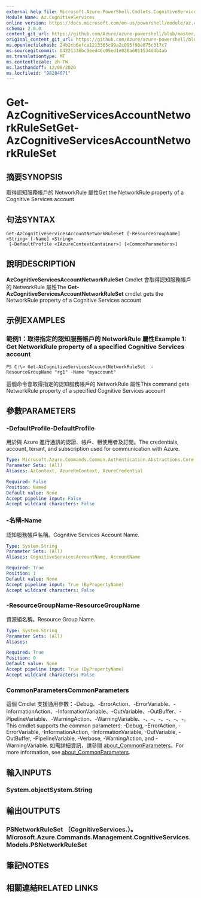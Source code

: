 ```yaml
---
external help file: Microsoft.Azure.PowerShell.Cmdlets.CognitiveServices.dll-Help.xml
Module Name: Az.CognitiveServices
online version: https://docs.microsoft.com/en-us/powershell/module/az.cognitiveservices/get-azcognitiveservicesaccountnetworkruleset
schema: 2.0.0
content_git_url: https://github.com/Azure/azure-powershell/blob/master/src/CognitiveServices/CognitiveServices/help/Get-AzCognitiveServicesAccountNetworkRuleSet.md
original_content_git_url: https://github.com/Azure/azure-powershell/blob/master/src/CognitiveServices/CognitiveServices/help/Get-AzCognitiveServicesAccountNetworkRuleSet.md
ms.openlocfilehash: 24b2cb6efca1213365c99a2c095f90e675c317c7
ms.sourcegitcommit: 04221336bc9eed46c05ed1e828a6811534d4b4ab
ms.translationtype: MT
ms.contentlocale: zh-TW
ms.lasthandoff: 12/08/2020
ms.locfileid: "98284071"
---
```

# <span data-ttu-id="54123-101">Get-AzCognitiveServicesAccountNetworkRuleSet</span><span class="sxs-lookup"><span data-stu-id="54123-101">Get-AzCognitiveServicesAccountNetworkRuleSet</span></span>

## <span data-ttu-id="54123-102">摘要</span><span class="sxs-lookup"><span data-stu-id="54123-102">SYNOPSIS</span></span>
<span data-ttu-id="54123-103">取得認知服務帳戶的 NetworkRule 屬性</span><span class="sxs-lookup"><span data-stu-id="54123-103">Get the NetworkRule property of a Cognitive Services account</span></span>

## <span data-ttu-id="54123-104">句法</span><span class="sxs-lookup"><span data-stu-id="54123-104">SYNTAX</span></span>

```
Get-AzCognitiveServicesAccountNetworkRuleSet [-ResourceGroupName] <String> [-Name] <String>
 [-DefaultProfile <IAzureContextContainer>] [<CommonParameters>]
```

## <span data-ttu-id="54123-105">說明</span><span class="sxs-lookup"><span data-stu-id="54123-105">DESCRIPTION</span></span>
<span data-ttu-id="54123-106">**AzCognitiveServicesAccountNetworkRuleSet** Cmdlet 會取得認知服務帳戶的 NetworkRule 屬性</span><span class="sxs-lookup"><span data-stu-id="54123-106">The **Get-AzCognitiveServicesAccountNetworkRuleSet** cmdlet gets the NetworkRule property of a Cognitive Services account</span></span>

## <span data-ttu-id="54123-107">示例</span><span class="sxs-lookup"><span data-stu-id="54123-107">EXAMPLES</span></span>

### <span data-ttu-id="54123-108">範例1：取得指定的認知服務帳戶的 NetworkRule 屬性</span><span class="sxs-lookup"><span data-stu-id="54123-108">Example 1: Get NetworkRule property of a specified Cognitive Services account</span></span>
```
PS C:\> Get-AzCognitiveServicesAccountNetworkRuleSet  -ResourceGroupName "rg1" -Name "myaccount"
```

<span data-ttu-id="54123-109">這個命令會取得指定的認知服務帳戶的 NetworkRule 屬性</span><span class="sxs-lookup"><span data-stu-id="54123-109">This command gets NetworkRule property of a specified Cognitive Services account</span></span>

## <span data-ttu-id="54123-110">參數</span><span class="sxs-lookup"><span data-stu-id="54123-110">PARAMETERS</span></span>

### <span data-ttu-id="54123-111">-DefaultProfile</span><span class="sxs-lookup"><span data-stu-id="54123-111">-DefaultProfile</span></span>
<span data-ttu-id="54123-112">用於與 Azure 進行通訊的認證、帳戶、租使用者及訂閱。</span><span class="sxs-lookup"><span data-stu-id="54123-112">The credentials, account, tenant, and subscription used for communication with Azure.</span></span>

```yaml
Type: Microsoft.Azure.Commands.Common.Authentication.Abstractions.Core.IAzureContextContainer
Parameter Sets: (All)
Aliases: AzContext, AzureRmContext, AzureCredential

Required: False
Position: Named
Default value: None
Accept pipeline input: False
Accept wildcard characters: False
```

### <span data-ttu-id="54123-113">-名稱</span><span class="sxs-lookup"><span data-stu-id="54123-113">-Name</span></span>
<span data-ttu-id="54123-114">認知服務帳戶名稱。</span><span class="sxs-lookup"><span data-stu-id="54123-114">Cognitive Services Account Name.</span></span>

```yaml
Type: System.String
Parameter Sets: (All)
Aliases: CognitiveServicesAccountName, AccountName

Required: True
Position: 1
Default value: None
Accept pipeline input: True (ByPropertyName)
Accept wildcard characters: False
```

### <span data-ttu-id="54123-115">-ResourceGroupName</span><span class="sxs-lookup"><span data-stu-id="54123-115">-ResourceGroupName</span></span>
<span data-ttu-id="54123-116">資源組名稱。</span><span class="sxs-lookup"><span data-stu-id="54123-116">Resource Group Name.</span></span>

```yaml
Type: System.String
Parameter Sets: (All)
Aliases:

Required: True
Position: 0
Default value: None
Accept pipeline input: True (ByPropertyName)
Accept wildcard characters: False
```

### <span data-ttu-id="54123-117">CommonParameters</span><span class="sxs-lookup"><span data-stu-id="54123-117">CommonParameters</span></span>
<span data-ttu-id="54123-118">這個 Cmdlet 支援通用參數：-Debug、-ErrorAction、-ErrorVariable、-InformationAction、-InformationVariable、-OutVariable、-OutBuffer、-PipelineVariable、-WarningAction、-WarningVariable、-、-、-、-、-、-。</span><span class="sxs-lookup"><span data-stu-id="54123-118">This cmdlet supports the common parameters: -Debug, -ErrorAction, -ErrorVariable, -InformationAction, -InformationVariable, -OutVariable, -OutBuffer, -PipelineVariable, -Verbose, -WarningAction, and -WarningVariable.</span></span> <span data-ttu-id="54123-119">如需詳細資訊，請參閱 [about_CommonParameters](http://go.microsoft.com/fwlink/?LinkID=113216)。</span><span class="sxs-lookup"><span data-stu-id="54123-119">For more information, see [about_CommonParameters](http://go.microsoft.com/fwlink/?LinkID=113216).</span></span>

## <span data-ttu-id="54123-120">輸入</span><span class="sxs-lookup"><span data-stu-id="54123-120">INPUTS</span></span>

### <span data-ttu-id="54123-121">System.object</span><span class="sxs-lookup"><span data-stu-id="54123-121">System.String</span></span>

## <span data-ttu-id="54123-122">輸出</span><span class="sxs-lookup"><span data-stu-id="54123-122">OUTPUTS</span></span>

### <span data-ttu-id="54123-123">PSNetworkRuleSet （CognitiveServices.）。</span><span class="sxs-lookup"><span data-stu-id="54123-123">Microsoft.Azure.Commands.Management.CognitiveServices.Models.PSNetworkRuleSet</span></span>

## <span data-ttu-id="54123-124">筆記</span><span class="sxs-lookup"><span data-stu-id="54123-124">NOTES</span></span>

## <span data-ttu-id="54123-125">相關連結</span><span class="sxs-lookup"><span data-stu-id="54123-125">RELATED LINKS</span></span>
